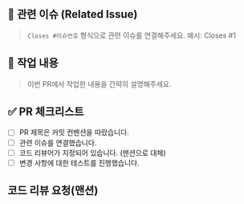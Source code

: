 ## 🔗 관련 이슈 (Related Issue)

> `Closes #이슈번호` 형식으로 관련 이슈를 연결해주세요.
> 예시: Closes #1

## 📝 작업 내용

> 이번 PR에서 작업한 내용을 간략히 설명해주세요.

## ✅ PR 체크리스트

- [ ] PR 제목은 커밋 컨벤션을 따랐습니다.
- [ ] 관련 이슈를 연결했습니다.
- [ ] 코드 리뷰어가 지정되어 있습니다. (맨션으로 대체)
- [ ] 변경 사항에 대한 테스트를 진행했습니다.

## 코드 리뷰 요청(맨션)
